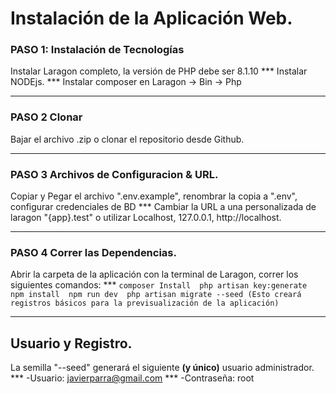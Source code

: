# Instalación de la Aplicación Web.

### PASO 1: Instalación de Tecnologías
Instalar Laragon completo, la versión de PHP debe ser 8.1.10 ***
Instalar NODEjs. ***
Instalar composer en Laragon -> Bin -> Php
***
### PASO 2 Clonar
Bajar el archivo .zip  o clonar el repositorio desde Github.
***
### PASO 3 Archivos de Configuracion & URL.
Copiar y Pegar el archivo ".env.example", renombrar la copia a ".env", configurar credenciales de BD ***
Cambiar la URL a una personalizada de laragon "{app}.test" o utilizar Localhost, 127.0.0.1, http://localhost.
***
### PASO 4 Correr las Dependencias.
Abrir la carpeta de la aplicación con la terminal de Laragon, correr los siguientes comandos: ***
	```
    composer Install 
	php artisan key:generate 
	npm install 
	npm run dev 
	php artisan migrate --seed (Esto creará registros básicos para la previsualización de la aplicación)
    ```
***
## Usuario y Registro.
La semilla "--seed" generará el siguiente **(y único)** usuario administrador. ***
	-Usuario: javierparra@gmail.com ***
	-Contraseña: root
	

